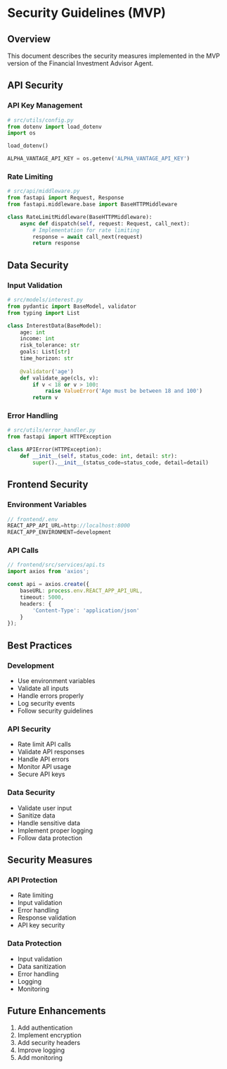 # Security Guidelines (MVP)

## Overview
This document describes the security measures implemented in the MVP version of the Financial Investment Advisor Agent.

## API Security

### API Key Management
```python
# src/utils/config.py
from dotenv import load_dotenv
import os

load_dotenv()

ALPHA_VANTAGE_API_KEY = os.getenv('ALPHA_VANTAGE_API_KEY')
```

### Rate Limiting
```python
# src/api/middleware.py
from fastapi import Request, Response
from fastapi.middleware.base import BaseHTTPMiddleware

class RateLimitMiddleware(BaseHTTPMiddleware):
    async def dispatch(self, request: Request, call_next):
        # Implementation for rate limiting
        response = await call_next(request)
        return response
```

## Data Security

### Input Validation
```python
# src/models/interest.py
from pydantic import BaseModel, validator
from typing import List

class InterestData(BaseModel):
    age: int
    income: int
    risk_tolerance: str
    goals: List[str]
    time_horizon: str
    
    @validator('age')
    def validate_age(cls, v):
        if v < 18 or v > 100:
            raise ValueError('Age must be between 18 and 100')
        return v
```

### Error Handling
```python
# src/utils/error_handler.py
from fastapi import HTTPException

class APIError(HTTPException):
    def __init__(self, status_code: int, detail: str):
        super().__init__(status_code=status_code, detail=detail)
```

## Frontend Security

### Environment Variables
```typescript
// frontend/.env
REACT_APP_API_URL=http://localhost:8000
REACT_APP_ENVIRONMENT=development
```

### API Calls
```typescript
// frontend/src/services/api.ts
import axios from 'axios';

const api = axios.create({
    baseURL: process.env.REACT_APP_API_URL,
    timeout: 5000,
    headers: {
        'Content-Type': 'application/json'
    }
});
```

## Best Practices

### Development
- Use environment variables
- Validate all inputs
- Handle errors properly
- Log security events
- Follow security guidelines

### API Security
- Rate limit API calls
- Validate API responses
- Handle API errors
- Monitor API usage
- Secure API keys

### Data Security
- Validate user input
- Sanitize data
- Handle sensitive data
- Implement proper logging
- Follow data protection

## Security Measures

### API Protection
- Rate limiting
- Input validation
- Error handling
- Response validation
- API key security

### Data Protection
- Input validation
- Data sanitization
- Error handling
- Logging
- Monitoring

## Future Enhancements
1. Add authentication
2. Implement encryption
3. Add security headers
4. Improve logging
5. Add monitoring 